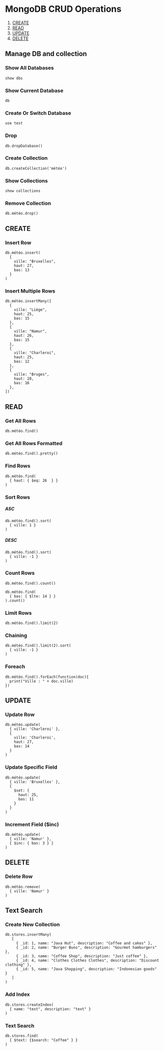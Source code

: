 # MongoDB CRUD Operations

1. [CREATE](#create)
1. [READ](#read)
1. [UPDATE](#update)
1. [DELETE](#delete)

## Manage DB and collection

### Show All Databases

```
show dbs
```

### Show Current Database

```
db
```

### Create Or Switch Database

```
use test
```

### Drop

```
db.dropDatabase()
```

### Create Collection

```
db.createCollection('météo')
```

### Show Collections

```
show collections
```

### Remove Collection

```
db.météo.drop()
```

## CREATE

### Insert Row

```
db.météo.insert(
  {
    ville: "Bruxelles",
    haut: 27,
    bas: 13
  }
)
```

### Insert Multiple Rows

```
db.météo.insertMany([
  {
    ville: "Liège",
    haut: 25,
    bas: 15
  },
  {
    ville: "Namur",
    haut: 26,
    bas: 15
  },
  {
    ville: "Charleroi",
    haut: 25,
    bas: 12
  },
  {
    ville: "Bruges",
    haut: 28,
    bas: 16
  },
])
```

## READ

### Get All Rows

```
db.météo.find()
```

### Get All Rows Formatted

```
db.météo.find().pretty()
```

### Find Rows

```
db.météo.find(
  { haut: { $eq: 26  } }
)
```

### Sort Rows

##### ASC

```
db.météo.find().sort(
  { ville: 1 }
)
```

##### DESC

```
db.météo.find().sort(
  { ville: -1 }
)
```

### Count Rows

```
db.météo.find().count()
```

```
db.météo.find(
  { bas: { $lte: 14 } }
).count()
```

### Limit Rows

```
db.météo.find().limit(2)
```

### Chaining

```
db.météo.find().limit(2).sort(
  { ville: -1 }
)
```

### Foreach

```
db.météo.find().forEach(function(doc){
  print("Ville : " + doc.ville)
})
```

## UPDATE

### Update Row

```
db.météo.update(
  { ville: 'Charleroi' },
  {
    ville: 'Charleroi',
    haut: 27,
    bas: 14
  }
)
```

### Update Specific Field

```
db.météo.update(
  { ville: 'Bruxelles' },
  {
    $set: {
      haut: 25,
      bas: 11
    }
  }
)
```

### Increment Field (\$inc)

```
db.météo.update(
  { ville: 'Namur' },
  { $inc: { bas: 3 } }
)
```

## DELETE

### Delete Row

```
db.météo.remove(
  { ville: 'Namur' }
)
```

## Text Search

### Create New Collection

```
db.stores.insertMany(
   [
     { _id: 1, name: "Java Hut", description: "Coffee and cakes" },
     { _id: 2, name: "Burger Buns", description: "Gourmet hamburgers" },
     { _id: 3, name: "Coffee Shop", description: "Just coffee" },
     { _id: 4, name: "Clothes Clothes Clothes", description: "Discount clothing" },
     { _id: 5, name: "Java Shopping", description: "Indonesian goods" }
   ]
)
```

### Add Index

```
db.stores.createIndex(
  { name: "text", description: "text" }
)
```

### Text Search

```
db.stores.find(
  { $text: {$search: "Coffee" } }
)
```
